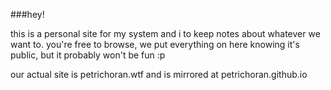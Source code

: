 ###hey!

this is a personal site for my system and i to keep notes about whatever we want to. you're free to browse, we put everything on here knowing it's public, but it probably won't be fun :p 

our actual site is petrichoran.wtf and is mirrored at petrichoran.github.io
